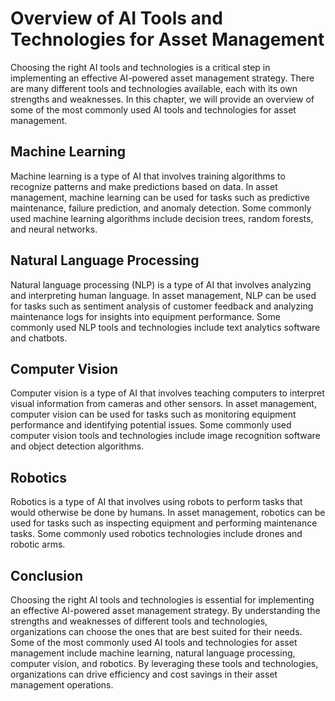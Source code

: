 Overview of AI Tools and Technologies for Asset Management
========================================================================================================================================

Choosing the right AI tools and technologies is a critical step in implementing an effective AI-powered asset management strategy. There are many different tools and technologies available, each with its own strengths and weaknesses. In this chapter, we will provide an overview of some of the most commonly used AI tools and technologies for asset management.

Machine Learning
----------------

Machine learning is a type of AI that involves training algorithms to recognize patterns and make predictions based on data. In asset management, machine learning can be used for tasks such as predictive maintenance, failure prediction, and anomaly detection. Some commonly used machine learning algorithms include decision trees, random forests, and neural networks.

Natural Language Processing
---------------------------

Natural language processing (NLP) is a type of AI that involves analyzing and interpreting human language. In asset management, NLP can be used for tasks such as sentiment analysis of customer feedback and analyzing maintenance logs for insights into equipment performance. Some commonly used NLP tools and technologies include text analytics software and chatbots.

Computer Vision
---------------

Computer vision is a type of AI that involves teaching computers to interpret visual information from cameras and other sensors. In asset management, computer vision can be used for tasks such as monitoring equipment performance and identifying potential issues. Some commonly used computer vision tools and technologies include image recognition software and object detection algorithms.

Robotics
--------

Robotics is a type of AI that involves using robots to perform tasks that would otherwise be done by humans. In asset management, robotics can be used for tasks such as inspecting equipment and performing maintenance tasks. Some commonly used robotics technologies include drones and robotic arms.

Conclusion
----------

Choosing the right AI tools and technologies is essential for implementing an effective AI-powered asset management strategy. By understanding the strengths and weaknesses of different tools and technologies, organizations can choose the ones that are best suited for their needs. Some of the most commonly used AI tools and technologies for asset management include machine learning, natural language processing, computer vision, and robotics. By leveraging these tools and technologies, organizations can drive efficiency and cost savings in their asset management operations.
